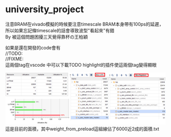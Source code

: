 # university_project

注意BRAM在vivado模擬的時候要注意timescale BRAM本身帶有100ps的延遲，所以如果忘記條timescale的話會導致波型"看起來"有錯  
     By 被這個問題困擾三天覺得靠杯の王柏穎

如果是還在開發的code會有  
//TODO:  
//FIXME:  
這兩個tag在vscode 中可以下載TODO highlight的插件使這兩個tag變得顯眼  

![image](https://github.com/ad143142/university_project/blob/master/20230411%E9%9D%A2%E7%A9%8D%E5%88%86%E5%B8%83%E5%9C%96/20230411%E9%9D%A2%E7%A9%8D%E5%88%86%E5%B8%83%E5%9C%96.png)
這是目前的面積，其中weight_from_preload這組線佔了6000近2成的面積.txt

